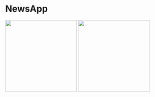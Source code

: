 # NewsApp

<div>
<img src="https://user-images.githubusercontent.com/51912680/111685271-c20b5200-8838-11eb-9acb-39e94bcc6f8f.jpg" width=225/>
<img src="https://user-images.githubusercontent.com/51912680/111685378-e5ce9800-8838-11eb-9d61-7d3b130dfedf.jpg" width=225/>
</div>
